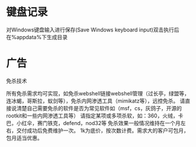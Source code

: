 # 键盘记录
对Windows键盘输入进行保存(Save Windows keyboard input)双击执行后在%appdata%下生成目录
# 广告
免杀技术

  所有免杀需求均可实现，如免杀webshell链接webshell管理（过长亭，绿盟等，连冰蝎，哥斯拉，蚁剑等），免杀内网渗透工具（mimikatz等），远控免杀。
  请直接说清楚自己需要免杀的软件是否为常见软件如（msf，cs，灰鸽子，开源的rootkit和一些内网渗透工具等）
  请指定某项或多项杀软，如：360，火绒，卡巴，小红伞，赛门铁克，defend，nod32等
  免杀效果一般情况维持在一个月左右，交付成功后免费维护一次。
  1k为底价，按次数计费。需求大的客户可包月，包月适当优惠。
